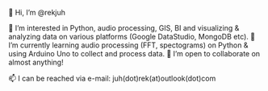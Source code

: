 👋 Hi, I’m @rekjuh

👀 I’m interested in Python, audio processing, GIS, BI and visualizing & analyzing data on various platforms (Google DataStudio, MongoDB etc).
🌱 I’m currently learning audio processing (FFT, spectograms) on Python & using Arduino Uno to collect and process data.
💞️ I’m open to collaborate on almost anything!

📫 I can be reached via e-mail: juh(dot)rek(at)outlook(dot)com

